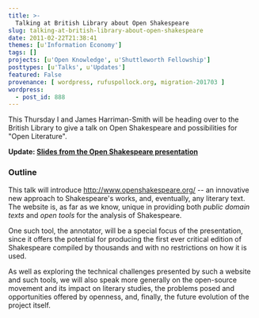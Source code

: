 ```yaml
---
title: >-
  Talking at British Library about Open Shakespeare
slug: talking-at-british-library-about-open-shakespeare
date: 2011-02-22T21:38:41
themes: [u'Information Economy']
tags: []
projects: [u'Open Knowledge', u'Shuttleworth Fellowship']
posttypes: [u'Talks', u'Updates']
featured: False
provenance: [ wordpress, rufuspollock.org, migration-201703 ]
wordpress:
  - post_id: 888
---
```


This Thursday I and James Harriman-Smith will be heading over to the British Library to give a talk on Open Shakespeare and possibilities for "Open Literature".

**Update: [Slides from the Open Shakespeare presentation][slides]**

[slides]: http://m.okfn.org/files/talks/open_shakespeare_british_libray_20110224/index.html

### Outline

This talk will introduce <http://www.openshakespeare.org/> -- an innovative new approach to Shakespeare's works, and, eventually, any literary text. The website is, as far as we know, unique in providing both *public domain texts* and *open tools* for the analysis of Shakespeare.

One such tool, the annotator, will be a special focus of the presentation, since it offers the potential for producing the first ever critical edition of Shakespeare compiled by thousands and with no restrictions on how it is used.

As well as exploring the technical challenges presented by such a website and such tools, we will also speak more generally on the open-source movement and its impact on literary studies, the problems posed and opportunities offered by openness, and, finally, the future evolution of the project itself.




